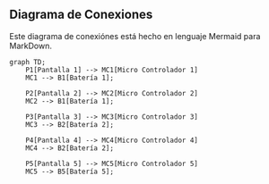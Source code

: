 ## Diagrama de Conexiones

Este diagrama de conexiónes está hecho en lenguaje Mermaid para MarkDown. 

```mermaid
graph TD;
    P1[Pantalla 1] --> MC1[Micro Controlador 1]
    MC1 --> B1[Batería 1];
    
    P2[Pantalla 2] --> MC2[Micro Controlador 2]
    MC2 --> B1[Batería 1];

    P3[Pantalla 3] --> MC3[Micro Controlador 3]
    MC3 --> B2[Batería 2];

    P4[Pantalla 4] --> MC4[Micro Controlador 4]
    MC4 --> B2[Batería 2];

    P5[Pantalla 5] --> MC5[Micro Controlador 5]
    MC5 --> B5[Batería 5];
```